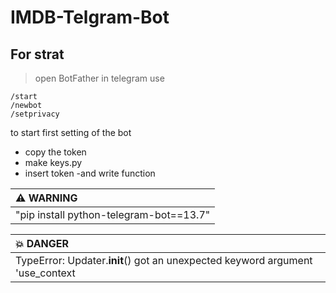 # IMDB-Telgram-Bot
## For strat
> open BotFather in telegram
use 
```
/start
/newbot
/setprivacy
```
to start first setting of the bot
- copy the token
- make keys.py
- insert token
-and write function

| :warning: WARNING          |
|:---------------------------|
| "pip install python-telegram-bot==13.7"   |


| :boom: DANGER              |
|:---------------------------|
| TypeError: Updater.__init__() got an unexpected keyword argument 'use_context |